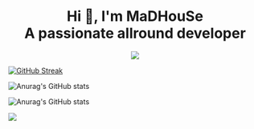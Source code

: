 <p align="center">
    <h1 align="center">Hi 👋, I'm MaDHouSe<br />A passionate allround developer</h1>
</p>

<p align="center">
  <img alig src="https://github-profile-trophy.vercel.app/?username=MaDHouSe79&margin-w=15&margin-h=15&column=8&no-bg=true" />
</p>

[![GitHub Streak](https://streak-stats.demolab.com/?user=MaDHouSe79&theme=panda&currStreakNum=2FD3EB&fire=pink&sideLabels=F00&date_format=[Y.]n.j)](https://git.io/streak-stats)


![Anurag's GitHub stats](https://github-readme-stats.vercel.app/api/top-langs?username=MaDHouSe79&layout=compact&langs_count=8&card_width=320&theme=radical)

![Anurag's GitHub stats](https://github-readme-stats.vercel.app/api?username=MaDHouSe79&show_icons=true&theme=radical)



![](https://komarev.com/ghpvc/?username=MaDHouSe79&abbreviated=true)

